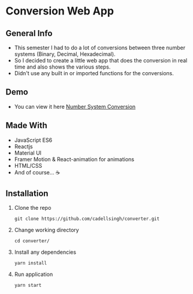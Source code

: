 # Conversion Web App

## General Info

- This semester I had to do a lot of conversions between three number systems (Binary, Decimal, Hexadecimal).
- So I decided to create a little web app that does the conversion in real time and also shows the various steps.
- Didn't use any built in or imported functions for the conversions.

## Demo

- You can view it here [Number System Conversion](https://numbersystemconversion.netlify.app)

## Made With
- JavaScript ES6
- Reactjs
- Material UI
- Framer Motion & React-animation for animations
- HTML/CSS
- And of course... ☕️

## Installation
1. Clone the repo

   ```
   git clone https://github.com/cadellsingh/converter.git
   ```

2. Change working directory

   ```
   cd converter/
   ```

3. Install any dependencies

   ```
   yarn install
   ```

4. Run application

   ```
   yarn start
   ```